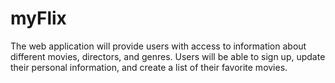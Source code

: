 # myFlix
The web application will provide users with access to information about different movies, directors, and genres. Users will be able to sign up, update their personal information, and create a list of their favorite movies.
